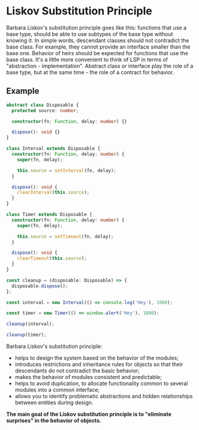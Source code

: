 # Liskov Substitution Principle

Barbara Liskov's substitution principle goes like this: functions that use a base type,
should be able to use subtypes of the base type without knowing it.
In simple words, descendant classes should not contradict the base class.
For example, they cannot provide an interface smaller than the base one. Behavior of heirs
should be expected for functions that use the base class.
It's a little more convenient to think of LSP in terms of "abstraction - implementation".
Abstract class or interface play the role of a base type, but at the same time - the role of a contract for behavior.

## Example

```typescript
abstract class Disposable {
  protected source: number;

  constructor(fn: Function, delay: number) {}

  dispose(): void {}
}

class Interval extends Disposable {
  constructor(fn: Function, delay: number) {
    super(fn, delay);

    this.source = setInterval(fn, delay);
  }

  dispose(): void {
    clearInterval(this.source);
  }
}

class Timer extends Disposable {
  constructor(fn: Function, delay: number) {
    super(fn, delay);

    this.source = setTimeout(fn, delay);
  }

  dispose(): void {
    clearTimeout(this.source);
  }
}

const cleanup = (disposable: Disposable) => {
  disposable.dispose();
};

const interval = new Interval(() => console.log('Hey'), 1000);

const timer = new Timer(() => window.alert('Hey'), 1000);

cleanup(interval);

cleanup(timer);
```

Barbara Liskov's substitution principle:

- helps to design the system based on the behavior of the modules;
- introduces restrictions and inheritance rules for objects so that their descendants do not contradict the basic behavior;
- makes the behavior of modules consistent and predictable;
- helps to avoid duplication, to allocate functionality common to several modules into a common interface;
- allows you to identify problematic abstractions and hidden relationships between entities during design.

**The main goal of the Liskov substitution principle is to "eliminate surprises" in the behavior of objects.**

